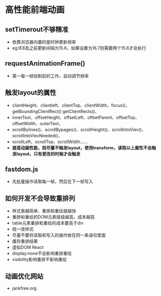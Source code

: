 # 高性能前端动画

## setTimerout不够精准

- 依靠浏览器内置的是时钟更新频率
- eg:IE8及之前更新间隔为15.6，如果设置为16.7则需要两个15.6才会执行

## requestAnimationFrame()

- 第一每一帧绘制前的工作，自动调节频率

## 触发layout的属性
- clientHeight、clientleft、clientTop、clientWidth、focus()、getBoundingClientRect() getClientRects()、
- innerText、offsetHeight、offsetLeft、offsetParent、offsetTop、offsetWidth、outerText、
- scrollBylines()、scrollBypages()、scrollHeight()、scrollIntoViev()、scrollIntoVievNeeded()、
- scrollLeft、scrollTop、scrollWidth......
- **提高动画性能，则尽量不触发layout，使用transform，读取以上属性不会触发layout、只有更改的时候才会触发**

## fastdom.js

- 先批量操作读取每一帧，然后在下一帧写入

## 如何开发不会导致重排列

- 样式表越简单、重排和重绘就越快
- 重排和重绘的DOM元素层级越高，成本越高
- table元素重排和重绘的成本要高于div
- 统一改样式
- 尽量不要将读取和写入的操作放在同一条语句里面
- 缓存重排结果
- 虚拟DOM React
- display:none不会影响重排重绘
- visibility影响重排不影响重绘

## 动画优化网站

- jankfree.org
    